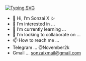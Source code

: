 [![Typing SVG](https://readme-typing-svg.herokuapp.com?font=bold&color=%2325F746&size=35&lines=Welcome+To;SonzaiEkkusu)](https://git.io/typing-svg)

- 👋 Hi, I’m Sonzai X シ
- 👀 I’m interested in ...
- 🌱 I’m currently learning ...
- 💞️ I’m looking to collaborate on ...
- 📫 How to reach me ...
- Telegram ... @November2k
- Gmail ... sonzaixmail@gmail.com
